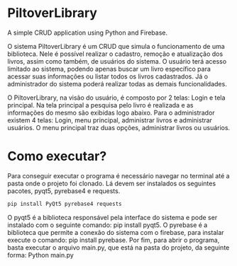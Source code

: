 # PiltoverLibrary
A simple CRUD application using Python and Firebase.

O sistema PiltoverLibrary é um CRUD que simula o funcionamento de uma biblioteca. 
Nele é possível realizar o cadastro, remoção e atualização dos livros, assim como também, de usuários do sistema.
O usuário terá acesso limitado ao sistema, podendo apenas buscar um livro específico para acessar suas informações ou listar
todos os livros cadastrados. Já o administrador do sistema poderá realizar todas as demais funcionalidades.

O PiltoverLibrary, na visão do usuário, é composto por 2 telas: Login e tela principal. Na tela principal a pesquisa pelo 
livro é realizada e as informações do mesmo são exibidas logo abaixo.  Para o administrador existem 4 telas: Login, menu 
principal, administrar livros e administrar usuários. O menu principal traz duas opções, administrar livros ou usuários. 

# Como executar?

Para conseguir executar o programa é necessário navegar no terminal até a pasta onde o projeto foi clonado. Lá devem ser instalados os seguintes pacotes, pyqt5, pyrebase4 e requests.
```bash
pip install PyQt5 pyrebase4 requests
```
O pyqt5 é a biblioteca responsável pela interface do sistema e pode ser instalado com o seguinte comando: pip install pyqt5. O pyrebase é a biblioteca que permite a conexão do sistema com o firebase, para instalar execute o comando: pip install pyrebase. Por fim, para abrir o programa, basta executar o arquivo main.py, que está na pasta do projeto, da seguinte forma: Python main.py 
